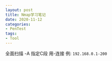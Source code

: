 ```yaml
---
layout: post
title: Nmap学习笔记
date: 2020-11-12
categories:
- PenTest
tags:
- Tool
---
```


全面扫描 -A
指定C段 用-连接 例: `192.168.0.1-200`

